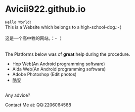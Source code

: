 # Avicii922.github.io
`Hello World!`  
This is a Website which belongs to a high-school-dog.:-(<br><br>
这是一个高中牲的网站。：-（<br><br><br>
The Platforms below was of __great__ help during the procedure.<br>
* Hop Web(An Android programming software)
* Aida Web(An Android programming software)
* Adobe Photoshop (Edit photos)
* [酷安](https://www.coolapk.com)
<br>
Any advice?

Contact Me at:
QQ:2206064568
